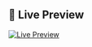 ## 🚀 Live Preview
[![Live Preview](https://img.shields.io/badge/Live-Demo-blue?style=for-the-badge)](https://naveen00705.github.io/Resturant/)
